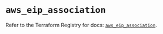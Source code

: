 # `aws_eip_association`

Refer to the Terraform Registry for docs: [`aws_eip_association`](https://registry.terraform.io/providers/hashicorp/aws/6.9.0/docs/resources/eip_association).
